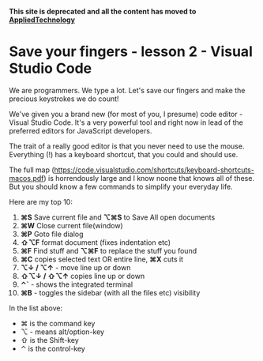 **This site is deprecated and all the content has moved to [AppliedTechnology](https://appliedtechnology.github.io/protips/)**

# Save your fingers - lesson 2 - Visual Studio Code

We are programmers. We type a lot. Let's save our fingers and make the precious keystrokes we do count!

We've given you a brand new (for most of you, I presume) code editor - Visual Studio Code. It's a very powerful tool and right now in lead of the preferred editors for JavaScript developers.

The trait of a really good editor is that you never need to use the mouse. Everything (!) has a keyboard shortcut, that you could and should use.

The full map (https://code.visualstudio.com/shortcuts/keyboard-shortcuts-macos.pdf) is horrendously large and I know noone that knows all of these. But you should know a few commands to simplify your everyday life.

Here are my top 10:

1. **⌘S** Save current file  and **⌥⌘S** to Save All open documents
1. **⌘W** Close current file(window)
1. **⌘P** Goto file dialog
1. **⇧⌥F** format document (fixes indentation etc)
1. **⌘F** Find stuff and **⌥⌘F** to replace the stuff you found
1. **⌘C** copies selected text OR entire line, **⌘X** cuts it
1. **⌥↓ / ⌥↑** - move line up or down
1. **⇧⌥↓ / ⇧⌥↑** copies line up or down
1. **⌃`** - shows the integrated terminal
1. **⌘B** - toggles the sidebar (with all the files etc) visibility

In the list above:

* ⌘ is the command key
* ⌥ - means alt/option-key
* ⇧ is the Shift-key
* ⌃ is the control-key

